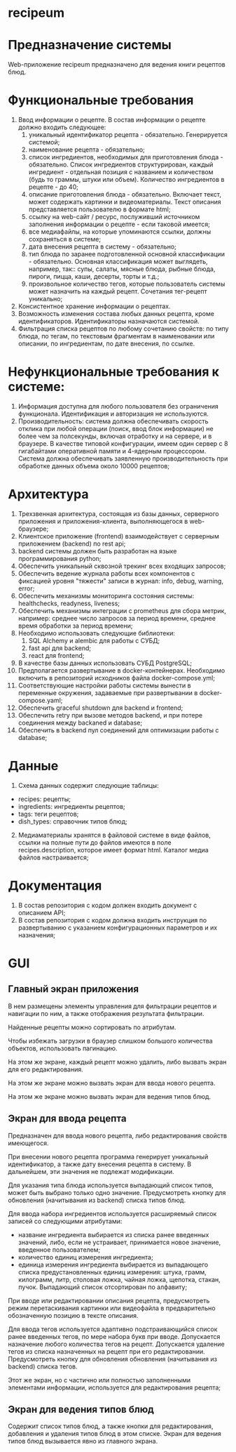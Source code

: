 # recipeum

# Предназначение системы

Web-приложение recipeum предназначено для ведения книги рецептов блюд.

# Функциональные требования

1. Ввод информации о рецепте. В состав информации о рецепте должно входить следующее:  
   1. уникальный идентификатор рецепта \- обязательно. Генерируется системой;  
   2. наименование рецепта \- обязательно;  
   3. список ингредиентов, необходимых для приготовления блюда \- обязательно. Список ингредиентов структурирован, каждый ингредиент \- отдельная позиция с названием и количеством (будь то граммы, штуки или объем). Количество ингредиентов в рецепте \- до 40;  
   4. описание приготовления блюда \- обязательно. Включает текст, может содержать картинки и видеоматериалы. Текст описания представляется пользователю в формате html;   
   5. ссылку на web-сайт / ресурс, послуживший источником заполнения информации о рецепте \- если таковой имеется;  
   6. все медиафайлы, на которые упоминаются ссылки, должны сохраняться в системе;  
   7. дата внесения рецепта в систему \- обязательно;  
   8. тип блюда по заранее подготовленной основной классификации \- обязательно. Основная классификация может выглядеть, например, так:: супы, салаты, мясные блюда, рыбные блюда, пироги, пицца, каши, десерты, торты и т.д.;  
   9. произвольное количество тегов, которые пользователь системы может назначить на каждый рецепт. Сочетания тег\-рецепт уникально;  
2. Консистентное хранение информации о рецептах.  
3. Возможность изменения состава любых данных рецепта, кроме идентификаторов. Идентификаторы назначаются системой.  
4. Фильтрация списка рецептов по любому сочетанию свойств: по типу блюда, по тегам, по текстовым фрагментам в наименовании или описании, по ингредиентам, по дате внесения, по ссылке.

# Нефункциональные требования к системе:

1. Информация доступна для любого пользователя без ограничения функционала. Идентификация и авторизация не используются.
3. Производительность: система должна обеспечивать скорость отклика при любой операции (поиск, ввод блок информации) не более чем за полсекунды, включая отработку и на сервере, и в браузере. В качестве типовой конфигурации, имеем один сервер  с 8 гигабайтами оперативной памяти и 4-ядерным процессором. Система должна обеспечивать заявленную производительность при обработке данных объема около 10000 рецептов;

# Архитектура

1. Трехзвенная архитектура, состоящая из базы данных, серверного приложения и приложения-клиента, выполняющегося в web-браузере;
2. Клиентское приложение (frontend) взаимодействует с серверным приложением (backend) по rest api; 
3. backend системы должен быть разработан на языке программирования python;  
4. Обеспечить уникальный сквозной трекинг всех входящих запросов;
5. Обеспечить ведение журнала работы всех компонентов с фиксацией уровня "тяжести" записи в журнал: info, debug, warning, error;
6. Обеспечить механизмы мониторинга состояния системы: healthchecks, readyness, liveness;
7. Обеспечить механизмы интеграции с prometheus для сбора метрик, например: среднее число запросов за период времени, среднее время обработки за период времени;
8. Необходимо использовать следующие библиотеки:  
   1. SQL Alchemy и alembic для работы с СУБД;  
   2. fast api для backend;  
   3. react для frontend;  
9. В качестве базы данных использовать СУБД PostgreSQL; 
10. Предполагается развертывание в docker-контейнерах. Необходимо включить в репозиторий исходников файла docker-compose.yml;  
11. Соответствующие настройки работы системы вынести в переменные окружения, задаваемые при развертывании в docker-compose.yaml; 
12. Обеспечить graceful shutdown для backend и frontend;
13. Обеспечить retry при вызове методов backend, и при потере соединения между backaned и database;
14. Обеспечить в backend пул соединений для оптимизации работы с database;  

# Данные
  
1. Схема данных содержит следующие таблицы:
- recipes: рецепты;
- ingredients: ингредиенты рецептов;
- tags: теги рецептов;
- dish_types: справочник типов блюд;
2. Медиаматериалы хранятся в файловой системе в виде файлов, ссылки на полные пути до файлов имеются в поле recipes.description, которое имеет формат html. Каталог медиа файлов настраивается;  

 # Документация

1. В состав репозитория с кодом должен входить документ с описанием API;  
2. В состав репозитория с кодом должна входить инструкция по развертыванию с указанием конфигурационных параметров и их назначения;

# GUI

## Главный экран приложения 

В нем размещены элементы управления для фильтрации рецептов и навигации по ним, а также отображения результата фильтрации. 

Найденные рецепты можно сортировать по атрибутам. 

Чтобы избежать загрузки в браузер слишком большого количества объектов, использовать пагинацию. 

На этом же экране, каждый рецепт можно удалить, либо вызвать экран для его редактирования. 

На этом же экране можно вызвать экран для ввода нового рецепта.

На этом же экране можно вызвать экран для ведения типов блюд.

## Экран для ввода рецепта

Предназначен для ввода нового рецепта, либо редактирования свойств имеющегося. 

При внесении нового рецепта программа генерирует уникальный идентификатор, а также дату внесения рецепта в систему. В дальнейшем, эти значения не подлежат модификации.

Для указания типа блюда используется выпадающий список типов, может быть выбрано только одно значение. Предусмотреть кнопку для обновления (начитывания из backend) списка типов блюд.

Для ввода набора ингредиентов используется расширяемый список записей со следующими атрибутами: 

- название ингредиента выбирается из списка ранее введенных значений, либо, если не устраивает, принимается новое значение, введенное пользователем;  
- количество единиц измерения ингредиента;  
- единица измерения ингредиента выбирается из выпадающего списка предустановленных единиц измерения: штука, грамм, килограмм, литр, столовая ложка, чайная ложка, щепотка, стакан, пучок. Выпадающий список отсортирован по алфавиту;

При вводе или редактировании описания рецепта, предусмотреть режим перетаскивания картинки или видеофайла в предварительно обозначенную позицию в тексте описания. 

Для ввода тегов используется адаптивно подстраивающийся список ранее введенных тегов, по мере набора букв при вводе. Допускается назначение любого количества тегов на рецепт. Допускается удаление тегов из списка назначенных на рецепт при его редактировании. Предусмотреть кнопку для обновления обновления (начитывания из backend) списка тегов.

Этот же экран, но с частично или полностью заполненными элементами информации, используется для редактирования рецепта;

## Экран для ведения типов блюд

Содержит список типов блюд, а также кнопки для редактирования, добавления и удаления типов блюд в этом списке. 
Экран для ведения типов блюд вызывается явно из главного экрана.
